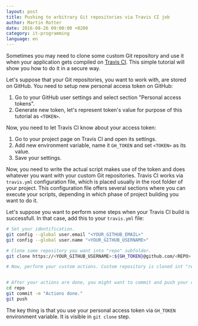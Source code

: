 ```yaml
---
layout: post
title: Pushing to arbitrary Git repositories via Travis CI job
author: Martin Rotter
date: 2016-08-26 09:00:00 +0200
category: it-programming
language: en
---
```


Sometimes you may need to clone some custom Git repository and use it when your application gets compiled on [Travis CI](https://travis-ci.org/). This simple tutorial will show you how to do it in a secure way.
<!--more-->
Let's suppose that your Git repositories, you want to work with, are stored on GitHub. You need to setup new personal access token on GitHub:

1. Go to your GitHub user settings and select section "Personal access tokens".
2. Generate new token, let's represent token's value for purpose of this tutorial as `<TOKEN>`.

Now, you need to let Travis CI know about your access token:

1. Go to your project page on Travis CI and open its settings.
2. Add new environment variable, name it `GH_TOKEN` and set `<TOKEN>` as its value.
3. Save your settings.

Now, you need to write the actual script makes use of the token and does whatever you want with your custom Git repositories. Travis CI works via `travis.yml` configuration file, which is placed usually in the root folder of your project. This configuration file offers several sections where you can execute your scripts, depending in which phase of project building you want to do it.

Let's suppose you want to perform some steps when your Travis CI build is successfull. In that case, add this to your `travis.yml` file:

```bash
# Set your identification.
git config --global user.email "<YOUR_GITHUB_EMAIL>"
git config --global user.name "<YOUR_GITHUB_USERNAME>"

# Clone some repository you want into "repo" subfolder.
git clone https://<YOUR_GITHUB_USERNAME>:${GH_TOKEN}@github.com/<REPO>.git ./repo

# Now, perform your custom actions. Custom repository is cloned int "repo" subfolder of PWD.


# After your actions are done, you might want to commit and push your changes.
cd repo
git commit -m "Actions done."
git push
```

The key thing is that you use your personal access token via `GH_TOKEN` environment variable. It is visible in `git clone` step.